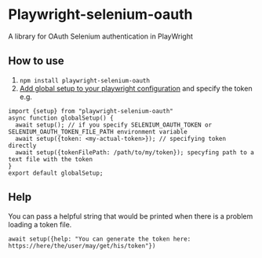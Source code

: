 # Playwright-selenium-oauth
A library for OAuth Selenium authentication in PlayWright

## How to use
1. `npm install playwright-selenium-oauth`
2. [Add global setup to your playwright configuration](https://playwright.dev/docs/test-global-setup-teardown#configure-globalsetup-and-globalteardown) and specify the token e.g.
```
import {setup} from "playwright-selenium-oauth"
async function globalSetup() {
  await setup(); // if you specify SELENIUM_OAUTH_TOKEN or SELENIUM_OAUTH_TOKEN_FILE_PATH environment variable
  await setup({token: <my-actual-token>}); // specifying token directly
  await setup({tokenFilePath: /path/to/my/token}); specyfing path to a text file with the token
}
export default globalSetup;
```

## Help
You can pass a helpful string that would be printed when there is a problem loading a token file.
```
await setup({help: "You can generate the token here: https://here/the/user/may/get/his/token"})
```
